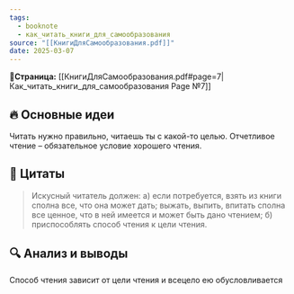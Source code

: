 ```yaml
---
tags:
  - booknote
  - как_читать_книги_для_самообразования
source: "[[КнигиДляСамообразования.pdf]]"
date: 2025-03-07
---
```

**📝Страница:** [[КнигиДляСамообразования.pdf#page=7|Как_читать_книги_для_самообразования Page №7]]  

## 🔥 Основные идеи 
Читать нужно правильно, читаешь ты с какой-то целью. 
Отчетливое чтение – обязательное условие хорошего чтения.
## 📜 Цитаты 

> Искусный читатель должен: 
> а) если потребуется, взять из книги сполна все, что она может дать; выжать, выпить, впитать сполна все ценное, что в ней имеется и может быть дано чтением;
> б) приспособлять способ чтения к цели чтения.


## 🔍 Анализ и выводы  
Способ чтения зависит от цели чтения и всецело ею обусловливается




